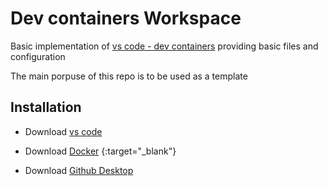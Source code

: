 # Dev containers Workspace
Basic implementation of [vs code - dev containers](https://code.visualstudio.com/docs/devcontainers/containers) providing basic files and configuration

The main porpuse of this repo is to be used as a template

## Installation
- Download [vs code](https://code.visualstudio.com/download)

- Download [Docker](https://desktop.docker.com/win/main/amd64/Docker%20Desktop%20Installer.exe?_gl=1*15szyww*_ga*MjEwNjQyNjM3NC4xNjk5MTI2OTU3*_ga_XJWPQMJYHQ*MTcwMjIyNjY5MS4xLjEuMTcwMjIyNjcxMi4zOS4wLjA.) {:target="_blank"} 

- Download [Github Desktop](https://desktop.github.com/) 
